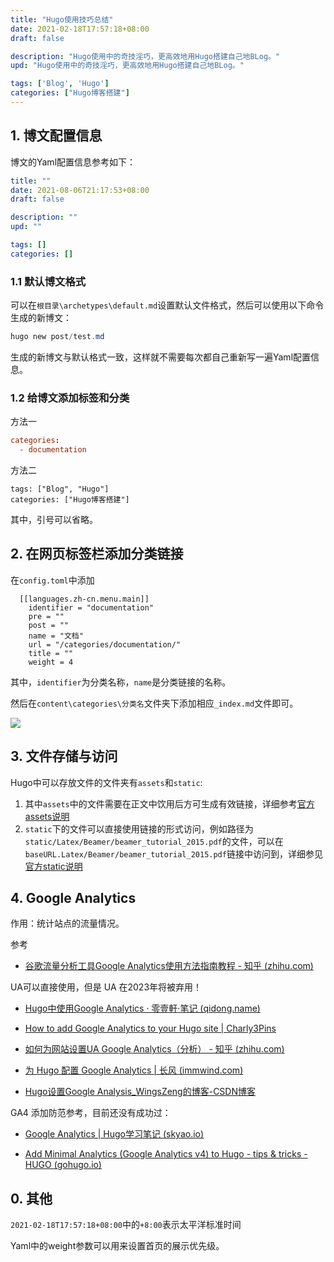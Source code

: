 ```yaml
---
title: "Hugo使用技巧总结"
date: 2021-02-18T17:57:18+08:00
draft: false

description: "Hugo使用中的奇技淫巧，更高效地用Hugo搭建自己地BLog。"
upd: "Hugo使用中的奇技淫巧，更高效地用Hugo搭建自己地BLog。"

tags: ['Blog', 'Hugo']
categories: ["Hugo博客搭建"]
---
```


<!--more-->

## 1. 博文配置信息

博文的Yaml配置信息参考如下：

```yaml
title: ""
date: 2021-08-06T21:17:53+08:00
draft: false

description: ""
upd: ""

tags: []
categories: []
```

### 1.1 默认博文格式

可以在`根目录\archetypes\default.md`设置默认文件格式，然后可以使用以下命令生成的新博文：

```powershell
hugo new post/test.md
```

生成的新博文与默认格式一致，这样就不需要每次都自己重新写一遍Yaml配置信息。

### 1.2 给博文添加标签和分类

方法一

```toml
categories:
  - documentation
```

方法二

```
tags: ["Blog", "Hugo"]
categories: ["Hugo博客搭建"]
```

其中，引号可以省略。

## 2. 在网页标签栏添加分类链接

在`config.toml`中添加

```
  [[languages.zh-cn.menu.main]]
    identifier = "documentation"
    pre = ""
    post = ""
    name = "文档"
    url = "/categories/documentation/"
    title = ""
    weight = 4
```

其中，`identifier`为分类名称，`name`是分类链接的名称。

然后在`content\categories\分类名`文件夹下添加相应`_index.md`文件即可。

![](https://cdn.jsdelivr.net/gh/henrywu97/FigBed/Figs/20210218180936.png)

## 3. 文件存储与访问

Hugo中可以存放文件的文件夹有`assets`和`static`:

1. 其中`assets`中的文件需要在正文中饮用后方可生成有效链接，详细参考[官方assets说明](https://gohugo.io/hugo-pipes/introduction/#asset-directory)
2. `static`下的文件可以直接使用链接的形式访问，例如路径为`static/Latex/Beamer/beamer_tutorial_2015.pdf`的文件，可以在`baseURL.Latex/Beamer/beamer_tutorial_2015.pdf`链接中访问到，详细参见[官方static说明](https://gohugo.io/content-management/static-files/)

## 4. Google Analytics

作用：统计站点的流量情况。

参考

- [谷歌流量分析工具Google Analytics使用方法指南教程 - 知乎 (zhihu.com)](https://zhuanlan.zhihu.com/p/136378374)

UA可以直接使用，但是 UA 在2023年将被弃用！

- [Hugo中使用Google Analytics · 零壹軒·笔记 (qidong.name)](https://note.qidong.name/2017/07/05/google-analytics-in-hugo/)

- [How to add Google Analytics to your Hugo site | Charly3Pins](https://charly3pins.dev/blog/how-to-add-google-analytics-to-your-hugo-site/)

- [如何为网站设置UA Google Analytics（分析） - 知乎 (zhihu.com)](https://zhuanlan.zhihu.com/p/371973749)

- [为 Hugo 配置 Google Analytics | 长风 (immwind.com)](https://immwind.com/google-analytics-for-hugo/)

- [Hugo设置Google Analysis_WingsZeng的博客-CSDN博客](https://blog.csdn.net/weixin_42465278/article/details/117368515)

GA4 添加防范参考，目前还没有成功过：

- [Google Analytics | Hugo学习笔记 (skyao.io)](https://skyao.io/learning-hugo/docs/theme/docsy/googleanalytics.html)

- [Add Minimal Analytics (Google Analytics v4) to Hugo - tips & tricks - HUGO (gohugo.io)](https://discourse.gohugo.io/t/add-minimal-analytics-google-analytics-v4-to-hugo/39016)

## 0. 其他

`2021-02-18T17:57:18+08:00`中的`+8:00`表示太平洋标准时间

Yaml中的weight参数可以用来设置首页的展示优先级。
